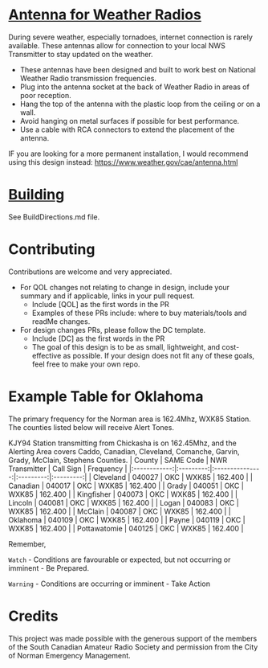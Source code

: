 # [Antenna for Weather Radios]
During severe weather, especially tornadoes, internet connection is rarely available. These antennas allow for connection to your local NWS Transmitter to stay updated on the weather. 
- These antennas have been designed and built to work best on National Weather Radio transmission frequencies.
- Plug into the antenna socket at the back of Weather Radio in areas of poor reception.
- Hang the top of the antenna with the plastic loop from the ceiling or on a wall.
- Avoid hanging on metal surfaces if possible for best performance.
- Use a cable with RCA connectors to extend the placement of the antenna.

IF you are looking for a more permanent installation, I would recommend using this design instead: https://www.weather.gov/cae/antenna.html
# [Building](https://github.com/Core310/Weather-Radio-Antenna/blob/main/BuildDirections.md#building)
See BuildDirections.md file. 

# Contributing
Contributions are welcome and very appreciated. 
- For QOL changes not relating to change in design, include your summary and if applicable, links in your pull request. 
  - Include [QOL] as the first words in the PR
  - Examples of these PRs include: where to buy materials/tools and readMe changes.
- For design changes PRs, please follow the DC template. 
  - Include [DC] as the first words in the PR
  - The goal of this design is to be as small, lightweight, and cost-effective as possible. If your design does not fit any of these goals, feel free to make your own repo.  

# Example Table for Oklahoma
The primary frequency for the Norman area is 162.4Mhz, WXK85 Station.  The counties listed below will receive Alert Tones.

KJY94 Station transmitting from Chickasha is on 162.45Mhz, and the Alerting Area covers Caddo, Canadian, Cleveland, Comanche, Garvin, Grady, McClain, Stephens Counties.
|    County    | SAME Code | NWR Transmitter | Call Sign | Frequency |
|:------------:|:---------:|:---------------:|:---------:|:---------:|
|   Cleveland  |   040027  |       OKC       |   WXK85   |  162.400  |
|   Canadian   |   040017  |       OKC       |   WXK85   |  162.400  |
|     Grady    |   040051  |       OKC       |   WXK85   |  162.400  |
|  Kingfisher  |   040073  |       OKC       |   WXK85   |  162.400  |
|    Lincoln   |   040081  |       OKC       |   WXK85   |  162.400  |
|     Logan    |   040083  |       OKC       |   WXK85   |  162.400  |
|    McClain   |   040087  |       OKC       |   WXK85   |  162.400  |
|   Oklahoma   |   040109  |       OKC       |   WXK85   |  162.400  |
|     Payne    |   040119  |       OKC       |   WXK85   |  162.400  |
| Pottawatomie |   040125  |       OKC       |   WXK85   |  162.400  |

Remember,

`Watch` -  Conditions are favourable or expected, but not occurring or imminent - Be Prepared.

`Warning` - Conditions are occurring or imminent - Take Action
# Credits
This project was made possible with the generous support of the members of the South Canadian Amateur Radio Society and permission from the City of Norman Emergency Management. 

[Antenna for Weather Radios]: <https://w5nor.org/wxradio/>
[`m0ukd` Slim Jim and J Pole calculator]: <https://m0ukd.com/calculators/slim-jim-and-j-pole-calculator/ >
[SWR meter]:< >
[Twin lead]:< >


